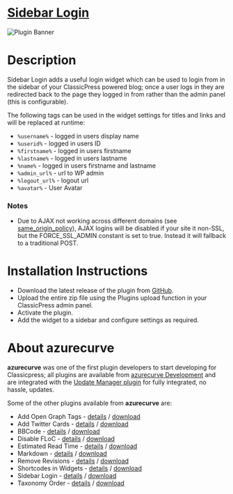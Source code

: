 # [Sidebar Login](https://development.azurecurve.co.uk/classicpress-plugins/sidebar-login/)
![Plugin Banner](/assets/pluginimages/banner-1544x500.png)

# Description

Sidebar Login adds a useful login widget which can be used to login from in the sidebar of your ClassicPress powered blog; once a user logs in they are redirected back to the page they logged in from rather than the admin panel (this is configurable).

The following tags can be used in the widget settings for titles and links and will be replaced at runtime:
* `%username%` - logged in users display name
* `%userid%` - logged in users ID
* `%firstname%` - logged in users firstname
* `%lastname%` - logged in users lastname
* `%name%` - logged in users firstname and lastname
* `%admin_url%` - url to WP admin
* `%logout_url%` - logout url
* `%avatar%` - User Avatar

### Notes

* Due to AJAX not working across different domains (see [same_origin_policy](http://en.wikipedia.org/wiki/Same_origin_policy)), AJAX logins will be disabled if your site it non-SSL, but the FORCE_SSL_ADMIN constant is set to true. Instead it will fallback to a traditional POST.

# Installation Instructions

 * Download the latest release of the plugin from [GitHub](https://github.com/azurecurve/azrcrv-sidebar-login/releases/latest/).
 * Upload the entire zip file using the Plugins upload function in your ClassicPress admin panel.
 * Activate the plugin.
 * Add the widget to a sidebar and configure settings as required.
 
 # About azurecurve

**azurecurve** was one of the first plugin developers to start developing for Classicpress; all plugins are available from [azurecurve Development](https://development.azurecurve.co.uk/) and are integrated with the [Update Manager plugin](https://directory.classicpress.net/plugins/update-manager) for fully integrated, no hassle, updates.

Some of the other plugins available from **azurecurve** are:
 * Add Open Graph Tags - [details](https://development.azurecurve.co.uk/classicpress-plugins/add-open-graph-tags/) / [download](https://github.com/azurecurve/azrcrv-add-open-graph-tags/releases/latest/)
 * Add Twitter Cards - [details](https://development.azurecurve.co.uk/classicpress-plugins/add-twitter-cards/) / [download](https://github.com/azurecurve/azrcrv-add-twitter-cards/releases/latest/)
 * BBCode - [details](https://development.azurecurve.co.uk/classicpress-plugins/bbcode/) / [download](https://github.com/azurecurve/azrcrv-bbcode/releases/latest/)
 * Disable FLoC - [details](https://development.azurecurve.co.uk/classicpress-plugins/disable-floc/) / [download](https://github.com/azurecurve/azrcrv-disable-floc/releases/latest/)
 * Estimated Read Time - [details](https://development.azurecurve.co.uk/classicpress-plugins/estimated-read-time/) / [download](https://github.com/azurecurve/azrcrv-estimated-read-time/releases/latest/)
 * Markdown - [details](https://development.azurecurve.co.uk/classicpress-plugins/markdown/) / [download](https://github.com/azurecurve/azrcrv-markdown/releases/latest/)
 * Remove Revisions - [details](https://development.azurecurve.co.uk/classicpress-plugins/remove-revisions/) / [download](https://github.com/azurecurve/azrcrv-remove-revisions/releases/latest/)
 * Shortcodes in Widgets - [details](https://development.azurecurve.co.uk/classicpress-plugins/shortcodes-in-widgets/) / [download](https://github.com/azurecurve/azrcrv-shortcodes-in-widgets/releases/latest/)
 * Sidebar Login - [details](https://development.azurecurve.co.uk/classicpress-plugins/sidebar-login/) / [download](https://github.com/azurecurve/azrcrv-sidebar-login/releases/latest/)
 * Taxonomy Order - [details](https://development.azurecurve.co.uk/classicpress-plugins/taxonomy-order/) / [download](https://github.com/azurecurve/azrcrv-taxonomy-order/releases/latest/)
